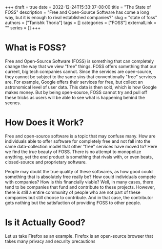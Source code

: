 +++ 
draft = true 
date = 2022-12-24T15:33:37-08:00 
title = "The State of FOSS" 
description = "Free and Open-Source Software has come a long way, but it is enough to rival established companies?" 
slug = "state of foss" 
authors = ["Tanishk Thoria"] 
tags = [] 
categories = ["FOSS"] 
externalLink = "" 
series = [] 
+++

# What is FOSS?
   Free and Open-Source Software (FOSS) is something that can completely change
the way that we view "free" things. FOSS offers something that our current, big
tech companies cannot. Since the services are open-source, they cannot
be subject to the same sins that conventionally "free" services are. For 
example, Google offers their services for free, but collect an astronomical
level of user data. This data is then sold, which is how Google makes money. 
But by being open-source, FOSS cannot try and pull off these tricks as users 
will be able to see what is happening behind the scenes.

# How Does it Work?
   Free and open-source software is a topic that may confuse many. How are 
individuals able to offer software for completely free and not fall into 
the same data-collection model that other "free" services have moved to?
Here we find the true beauty of FOSS. There is no attempt to monopolize anything,
yet the end product is something that rivals with, or even beats, closed-source
and proprietary software. 

   People may doubt the true quality of these softwares, as how good could 
something that is absolutely free really be? How could individuals compete
with companies? How is this financially viable? Well, in many cases, there
tend to be companies that fund and contribute to these projects. However,
there is still a entire community of people who are not part of these companies 
but still choose to contribute. And in that case, the contributor gets nothing but 
the satisfaction of providing FOSS to other people. 

# Is it Actually Good?

   Let us take Firefox as an example. Firefox is an open-source browser that 
takes many privacy and security precautions 



 
